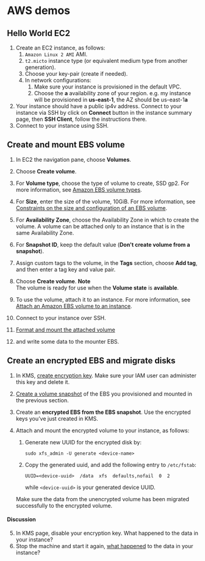 # AWS demos

## Hello World EC2

1. Create an EC2 instance, as follows:
    1. `Amazon Linux 2 AMI` AMI.
    2. `t2.micto` instance type  (or equivalent medium type from another generation).
    3. Choose your key-pair (create if needed).
    4. In network configurations:
       1. Make sure your instance is provisioned in the default VPC. 
       2. Choose the **a** availability zone of your region. e.g. my instance will be provisioned in **us-east-1**, the AZ should be us-east-1**a**
2. Your instance should have a public ip4v address. Connect to your instance via SSH by click on **Connect** button in the instance summary page, then **SSH Client**, follow the instructions there.
3. Connect to your instance using SSH. 

## Create and mount EBS volume

1. In EC2 the navigation pane, choose **Volumes**\.

2. Choose **Create volume**\.

3. For **Volume type**, choose the type of volume to create, SSD gp2\. For more information, see [Amazon EBS volume types](https://docs.aws.amazon.com/AWSEC2/latest/UserGuide/ebs-volume-types.html).

4. For **Size**, enter the size of the volume, 10GiB\. For more information, see [Constraints on the size and configuration of an EBS volume](https://docs.aws.amazon.com/AWSEC2/latest/UserGuide/volume_constraints.html).

5. For **Availability Zone**, choose the Availability Zone in which to create the volume\. A volume can be attached only to an instance that is in the same Availability Zone\.

6. For **Snapshot ID**, keep the default value \(**Don't create volume from a snapshot**\)\.

7. Assign custom tags to the volume, in the **Tags** section, choose **Add tag**, and then enter a tag key and value pair\.

8. Choose **Create volume**\.
   **Note**  
   The volume is ready for use when the **Volume state** is **available**\.

9. To use the volume, attach it to an instance\. For more information, see [Attach an Amazon EBS volume to an instance](https://docs.aws.amazon.com/AWSEC2/latest/UserGuide/ebs-attaching-volume.html).

10. Connect to your instance over SSH.
11. [Format and mount the attached volume](https://docs.aws.amazon.com/AWSEC2/latest/UserGuide/ebs-using-volumes.html)
12. and write some data to the mounter EBS.


## Create an encrypted EBS and migrate disks

1. In KMS, [create encryption key](https://docs.aws.amazon.com/kms/latest/developerguide/create-keys.html#create-symmetric-cmk). Make sure your IAM user can administer this key and delete it.
2. [Create a volume snapshot](https://docs.aws.amazon.com/AWSEC2/latest/UserGuide/ebs-creating-snapshot.html#ebs-create-snapshot) of the EBS you provisioned and mounted in the previous section.
3. Create an **encrypted EBS from the EBS snapshot**. Use the encrypted keys you’ve just created in KMS.
4. Attach and mount the encrypted volume to your instance, as follows:
   1. Generate new UUID for the encrypted disk by:
      ```shell
      sudo xfs_admin -U generate <device-name>
      ```
   2. Copy the generated uuid, and add the following entry to `/etc/fstab`:
      ```shell
      UUID=<device-uuid>  /data  xfs  defaults,nofail  0  2
      ```
      while `<device-uuid>` is your generated device UUID.   
   
   Make sure the data from the unencrypted volume has been migrated successfully to the encrypted volume.

#### Discussion

5. In KMS page, disable your encryption key. What happened to the data in your instance?
6. Stop the machine and start it again, [what happened](https://docs.aws.amazon.com/kms/latest/developerguide/services-ebs.html#ebs-cmk) to the data in your instance?